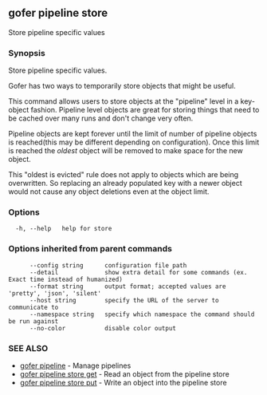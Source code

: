 ## gofer pipeline store

Store pipeline specific values

### Synopsis

Store pipeline specific values.

Gofer has two ways to temporarily store objects that might be useful.

This command allows users to store objects at the "pipeline" level in a key-object fashion. Pipeline level objects are
great for storing things that need to be cached over many runs and don't change very often.

Pipeline objects are kept forever until the limit of number of pipeline objects is reached(this may be different depending on configuration).
Once this limit is reached the _oldest_ object will be removed to make space for the new object.

This "oldest is evicted" rule does not apply to objects which are being overwritten. So replacing an already populated key with
a newer object would not cause any object deletions even at the object limit.

### Options

```
  -h, --help   help for store
```

### Options inherited from parent commands

```
      --config string      configuration file path
      --detail             show extra detail for some commands (ex. Exact time instead of humanized)
      --format string      output format; accepted values are 'pretty', 'json', 'silent'
      --host string        specify the URL of the server to communicate to
      --namespace string   specify which namespace the command should be run against
      --no-color           disable color output
```

### SEE ALSO

- [gofer pipeline](gofer_pipeline.md) - Manage pipelines
- [gofer pipeline store get](gofer_pipeline_store_get.md) - Read an object from the pipeline store
- [gofer pipeline store put](gofer_pipeline_store_put.md) - Write an object into the pipeline store
